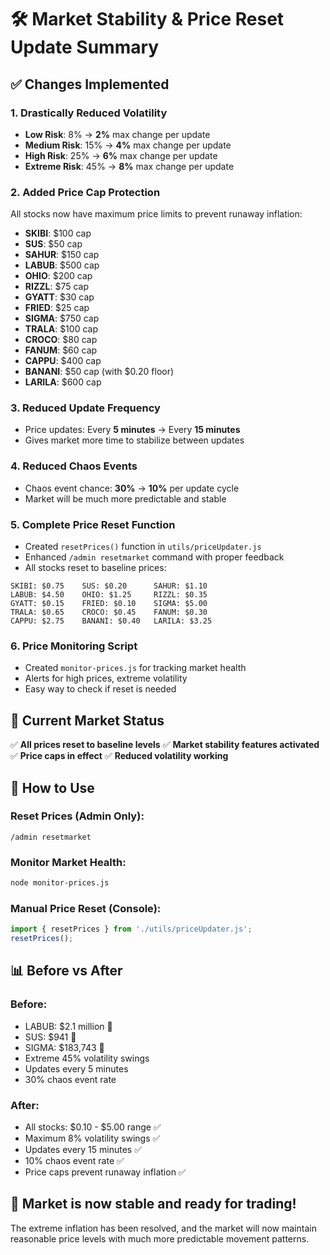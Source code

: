 # 🛠️ Market Stability & Price Reset Update Summary

## ✅ Changes Implemented

### 1. **Drastically Reduced Volatility**
- **Low Risk**: 8% → **2%** max change per update
- **Medium Risk**: 15% → **4%** max change per update  
- **High Risk**: 25% → **6%** max change per update
- **Extreme Risk**: 45% → **8%** max change per update

### 2. **Added Price Cap Protection**
All stocks now have maximum price limits to prevent runaway inflation:
- **SKIBI**: $100 cap
- **SUS**: $50 cap
- **SAHUR**: $150 cap
- **LABUB**: $500 cap
- **OHIO**: $200 cap
- **RIZZL**: $75 cap
- **GYATT**: $30 cap
- **FRIED**: $25 cap
- **SIGMA**: $750 cap
- **TRALA**: $100 cap
- **CROCO**: $80 cap
- **FANUM**: $60 cap
- **CAPPU**: $400 cap
- **BANANI**: $50 cap (with $0.20 floor)
- **LARILA**: $600 cap

### 3. **Reduced Update Frequency**
- Price updates: Every **5 minutes** → Every **15 minutes**
- Gives market more time to stabilize between updates

### 4. **Reduced Chaos Events**
- Chaos event chance: **30%** → **10%** per update cycle
- Market will be much more predictable and stable

### 5. **Complete Price Reset Function**
- Created `resetPrices()` function in `utils/priceUpdater.js`
- Enhanced `/admin resetmarket` command with proper feedback
- All stocks reset to baseline prices:

```
SKIBI: $0.75    SUS: $0.20      SAHUR: $1.10
LABUB: $4.50    OHIO: $1.25     RIZZL: $0.35
GYATT: $0.15    FRIED: $0.10    SIGMA: $5.00
TRALA: $0.65    CROCO: $0.45    FANUM: $0.30
CAPPU: $2.75    BANANI: $0.40   LARILA: $3.25
```

### 6. **Price Monitoring Script**
- Created `monitor-prices.js` for tracking market health
- Alerts for high prices, extreme volatility
- Easy way to check if reset is needed

## 🎯 Current Market Status
✅ **All prices reset to baseline levels**
✅ **Market stability features activated**
✅ **Price caps in effect**
✅ **Reduced volatility working**

## 🔧 How to Use

### Reset Prices (Admin Only):
```
/admin resetmarket
```

### Monitor Market Health:
```bash
node monitor-prices.js
```

### Manual Price Reset (Console):
```javascript
import { resetPrices } from './utils/priceUpdater.js';
resetPrices();
```

## 📊 Before vs After

### Before:
- LABUB: $2.1 million 💸
- SUS: $941 💸
- SIGMA: $183,743 💸
- Extreme 45% volatility swings
- Updates every 5 minutes
- 30% chaos event rate

### After:
- All stocks: $0.10 - $5.00 range ✅
- Maximum 8% volatility swings ✅
- Updates every 15 minutes ✅  
- 10% chaos event rate ✅
- Price caps prevent runaway inflation ✅

## 🚀 Market is now stable and ready for trading!

The extreme inflation has been resolved, and the market will now maintain reasonable price levels with much more predictable movement patterns.
